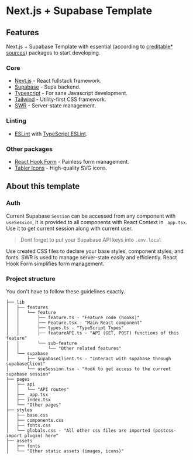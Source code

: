 # Next.js + Supabase Template

## Features

Next.js + Supabase Template with essential (according to [creditable* sources](https://github.com/Shadou1)) packages to start developing.

### Core
- [Next.js](https://nextjs.org/) - React fullstack framework.
- [Supabase](https://supabase.com/) - Supa backend.
- [Typescript](https://www.typescriptlang.org/) - For sane Javascript development.
- [Tailwind](https://tailwindcss.com/) - Utility-first CSS framework.
- [SWR](https://swr.vercel.app/) - Server-state management.

### Linting
- [ESLint](https://eslint.org/) with [TypeScript ESLint](https://github.com/typescript-eslint/typescript-eslint).

### Other packages
- [React Hook Form](https://react-hook-form.com/) - Painless form management.
- [Tabler Icons](https://github.com/tabler/tabler-icons) - High-quality SVG icons.

## About this template

### Auth

Current Supabase `Session` can be accessed from any component with `useSession`, it is provided to all components with React Context in `_app.tsx`. Use it to get current session along with current user.

> Dont forget to put your Supabase API keys into `.env.local`

Use created CSS files to declare your base styles, component styles, and fonts. SWR is used to manage server-state easily and efficiently. React Hook Form simplifies form management.

### Project structure

You don't have to follow these guidelines exactly.

```
├── lib
│   ├── features
│   │   └── feature
│   │       ├── feature.ts - "Feature code (hooks)"
│   │       ├── Feature.tsx - "Main React component"
│   │       ├── types.ts - "TypeScript Types"
│   │       ├── featureAPI.ts - "API (GET, POST) functions of this feature"
│   │       └── sub-feature
│   │           └── "Other related features"
│   └── supabase
│       ├── supabaseClient.ts - "Interact with supabase through supabaseClient"
│       └── useSession.tsx - "Hook to get access to the current supabase session"
├── pages
│   ├── api
│   │   └── "API routes"
│   ├── _app.tsx
│   ├── index.tsx
│   └── "Other pages"
├── styles
│   ├── base.css
│   ├── components.css
│   ├── fonts.css
│   └── globals.css - "All other css files are imported (postcss-import plugin) here"
├── assets
│   ├── fonts
│   └── "Other static assets (images, icons)"
```